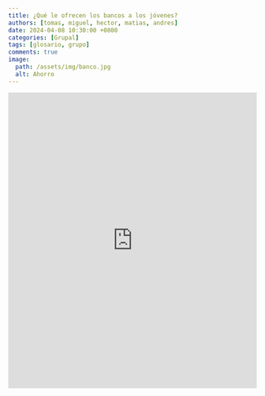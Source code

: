 ```yaml
---
title: ¿Qué le ofrecen los bancos a los jóvenes?
authors: [tomas, miguel, hector, matias, andres]
date: 2024-04-08 10:30:00 +0800
categories: [Grupal]
tags: [glosario, grupo]
comments: true
image:
  path: /assets/img/banco.jpg
  alt: Ahorro
---
```


<iframe loading="lazy" style="position: relative; width: 100%; height: 600px; max-height: 80vh; border: none; padding: 0; margin: 0; overflow: hidden;"
      src="https:&#x2F;&#x2F;www.canva.com&#x2F;design&#x2F;DAF9OYGr8xA&#x2F;YvHyE3y3ng1sfI_ybEPceQ&#x2F;view?embed" allowfullscreen="allowfullscreen" allow="fullscreen">
    </iframe><a href="https:&#x2F;&#x2F;www.canva.com&#x2F;design&#x2F;DAF9OYGr8xA&#x2F;YvHyE3y3ng1sfI_ybEPceQ&#x2F;view?utm_content=DAF9OYGr8xA&amp;utm_campaign=designshare&amp;utm_medium=embeds&amp;utm_source=link" target="_blank" rel="noopener">
